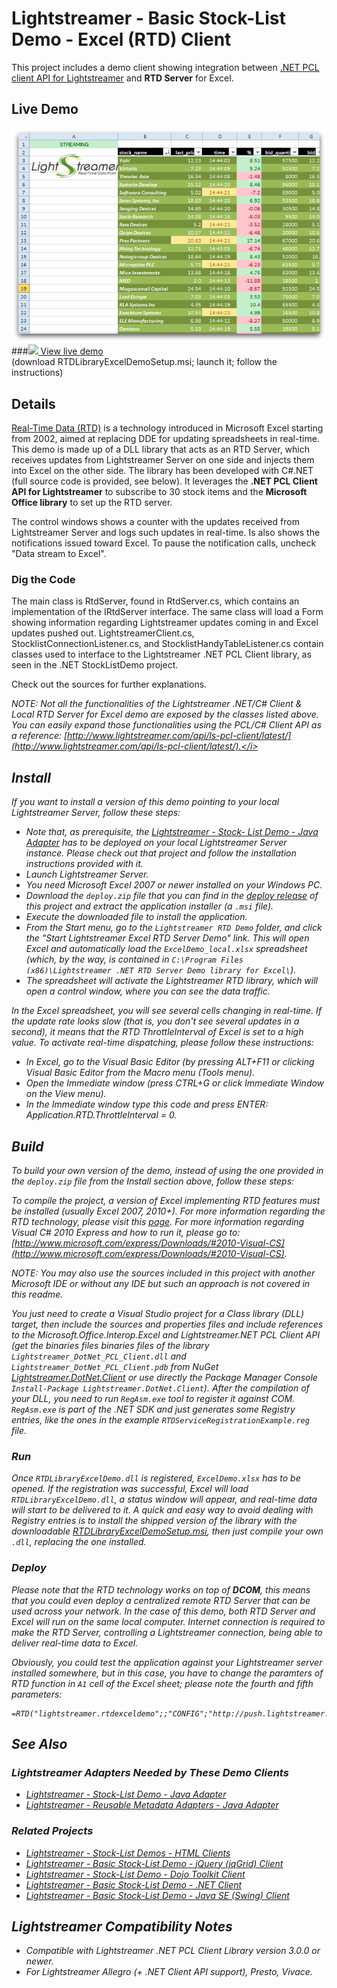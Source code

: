 # Lightstreamer - Basic Stock-List Demo - Excel (RTD) Client
<!-- START DESCRIPTION lightstreamer-example-stocklist-client-rtd -->

This project includes a demo client showing integration between [.NET PCL client API for Lightstreamer](http://www.lightstreamer.com/api/ls-pcl-client/latest/) and <b>RTD Server</b> for Excel.

## Live Demo

[![screenshot](screen_rtd_new_large.png)](http://demos.lightstreamer.com/DotNet_RTDDemo/RTDLibraryExcelDemoSetup.msi)<br>
###[![](http://demos.lightstreamer.com/site/img/play.png) View live demo](http://demos.lightstreamer.com/DotNet_RTDDemo/RTDLibraryExcelDemoSetup.msi)<br>
(download RTDLibraryExcelDemoSetup.msi; launch it; follow the instructions)

## Details

[Real-Time Data (RTD)](http://en.wikipedia.org/wiki/Microsoft_Excel#Using_external_data) is a technology introduced in Microsoft Excel starting from 2002, aimed at replacing DDE for updating spreadsheets in real-time.<br>
This demo is made up of a DLL library that acts as an RTD Server, which receives updates from Lightstreamer Server on one side and injects them into Excel on the other side. The library has been developed with C#.NET (full source code is provided, see below). It leverages the <b>.NET PCL Client API for Lightstreamer</b> to subscribe to 30 stock items and the <b>Microsoft Office library</b> to set up the RTD server.

The control windows shows a counter with the updates received from Lightstreamer Server and logs such updates in real-time. Is also shows the notifications issued toward Excel. To pause the notification calls, uncheck "Data stream to Excel".

### Dig the Code

The main class is RtdServer, found in RtdServer.cs, which contains an implementation of the IRtdServer interface. The same class will load a Form showing information regarding Lightstreamer updates coming in and Excel updates pushed out.
LightstreamerClient.cs, StocklistConnectionListener.cs, and StocklistHandyTableListener.cs contain classes used to interface to the Lightstreamer .NET PCL Client library, as seen in the .NET StockListDemo project.
  
Check out the sources for further explanations.

<i>NOTE: Not all the functionalities of the Lightstreamer .NET/C# Client & Local RTD Server for Excel demo are exposed by the classes listed above. You can easily expand those functionalities using the PCL/C# Client API as a reference: [http://www.lightstreamer.com/api/ls-pcl-client/latest/](http://www.lightstreamer.com/api/ls-pcl-client/latest/).</i>

<!-- END DESCRIPTION lightstreamer-example-stocklist-client-rtd -->

## Install

If you want to install a version of this demo pointing to your local Lightstreamer Server, follow these steps:

* Note that, as prerequisite, the [Lightstreamer - Stock- List Demo - Java Adapter](https://github.com/Lightstreamer/Lightstreamer-example-Stocklist-adapter-java) has to be deployed on your local Lightstreamer Server instance. Please check out that project and follow the installation instructions provided with it.
* Launch Lightstreamer Server.
* You need Microsoft Excel 2007 or newer installed on your Windows PC.
* Download the `deploy.zip` file that you can find in the [deploy release](https://github.com/Lightstreamer/Lightstreamer-example-StockList-client-rtd/releases) of this project and extract the application installer (a `.msi` file).
* Execute the downloaded file to install the application.
* From the Start menu, go to the `Lightstreamer RTD Demo` folder, and click the "Start Lightstreamer Excel RTD Server Demo" link. This will open Excel and automatically load the `ExcelDemo_local.xlsx` spreadsheet (which, by the way, is contained in `C:\Program Files (x86)\Lightstreamer .NET RTD Server Demo library for Excel\`).
* The spreadsheet will activate the Lightstreamer RTD library, which will open a control window, where you can see the data traffic.<br>

In the Excel spreadsheet, you will see several cells changing in real-time. If the update rate looks slow (that is, you don't see several updates in a second), it means that the RTD ThrottleInterval of Excel is set to a high value. To activate real-time dispatching, please follow these instructions:
* In Excel, go to the Visual Basic Editor (by pressing *ALT+F11* or clicking Visual Basic Editor from the Macro menu (Tools menu).
* Open the Immediate window (press *CTRL+G* or click Immediate Window on the View menu).
* In the Immediate window type this code and press ENTER: *Application.RTD.ThrottleInterval = 0*.

## Build

To build your own version of the demo, instead of using the one provided in the `deploy.zip` file from the Install section above, follow these steps:

To compile the project, a version of Excel implementing RTD features must be installed (usually Excel 2007, 2010+). For more information regarding the RTD technology, please visit this [page](http://social.msdn.microsoft.com/Search/en-us?query=RTD).
For more information regarding Visual C# 2010 Express and how to run it, please go to: [http://www.microsoft.com/express/Downloads/#2010-Visual-CS](http://www.microsoft.com/express/Downloads/#2010-Visual-CS).
  
<i>NOTE: You may also use the sources included in this project with another Microsoft IDE or without any IDE but such an approach is not covered in this readme.</i>

You just need to create a Visual Studio project for a Class library (DLL) target, then include the sources and properties files and include references to the Microsoft.Office.Interop.Excel and 
*Lightstreamer.NET PCL Client API* (get the  binaries files binaries files of the library `Lightstreamer_DotNet_PCL_Client.dll` and `Lightstreamer_DotNet_PCL_Client.pdb` from NuGet [Lightstreamer.DotNet.Client](https://www.nuget.org/packages/Lightstreamer.DotNet.Client/) or use directly the Package Manager Console `Install-Package Lightstreamer.DotNet.Client`).
After the compilation of your DLL, you need to run `RegAsm.exe` tool to register it against COM. `RegAsm.exe` is part of the .NET SDK and just generates some Registry entries, like the ones in the example `RTDServiceRegistrationExample.reg` file.

### Run
Once `RTDLibraryExcelDemo.dll` is registered, `ExcelDemo.xlsx` has to be opened.
If the registration was successful, Excel will load `RTDLibraryExcelDemo.dll`, a status window will appear, and real-time data will start to be delivered to it. A quick and easy way to avoid dealing with Registry entries is to install the shipped version of the library with the downloadable [RTDLibraryExcelDemoSetup.msi](http://demos.lightstreamer.com/DotNet_RTDDemo/RTDLibraryExcelDemoSetup.msi), then just
compile your own `.dll`, replacing the one installed.

### Deploy
  
Please note that the RTD technology works on top of <b>DCOM</b>, this means that you could even deploy a centralized remote RTD Server that can be used across your network. In the case of this demo, both RTD Server and Excel will run on the same local computer.
Internet connection is required to make the RTD Server, controlling a Lightstreamer connection, being able to deliver real-time data to Excel.<br>

Obviously, you could test the application against your Lightstreamer server installed somewhere, but in this case, you have to change the paramters of RTD function in `A1` cell of the Excel sheet; please note the fourth and fifth parameters:

```
=RTD("lightstreamer.rtdexceldemo";;"CONFIG";"http://push.lightstreamer.com";"80";"DEMO";"QUOTE_ADAPTER")
```

## See Also

### Lightstreamer Adapters Needed by These Demo Clients
<!-- START RELATED_ENTRIES -->

* [Lightstreamer - Stock-List Demo - Java Adapter](https://github.com/Lightstreamer/Lightstreamer-example-Stocklist-adapter-java)
* [Lightstreamer - Reusable Metadata Adapters - Java Adapter](https://github.com/Lightstreamer/Lightstreamer-example-ReusableMetadata-adapter-java)

<!-- END RELATED_ENTRIES -->

### Related Projects

* [Lightstreamer - Stock-List Demos - HTML Clients](https://github.com/Lightstreamer/Lightstreamer-example-Stocklist-client-javascript)
* [Lightstreamer - Basic Stock-List Demo - jQuery (jqGrid) Client](https://github.com/Lightstreamer/Lightstreamer-example-StockList-client-jquery)
* [Lightstreamer - Stock-List Demo - Dojo Toolkit Client](https://github.com/Lightstreamer/Lightstreamer-example-StockList-client-dojo)
* [Lightstreamer - Basic Stock-List Demo - .NET Client](https://github.com/Lightstreamer/Lightstreamer-example-StockList-client-dotnet)
* [Lightstreamer - Basic Stock-List Demo - Java SE (Swing) Client](https://github.com/Lightstreamer/Lightstreamer-example-StockList-client-java)

## Lightstreamer Compatibility Notes #

* Compatible with Lightstreamer .NET PCL Client Library version 3.0.0 or newer.
* For Lightstreamer Allegro (+ .NET Client API support), Presto, Vivace.
